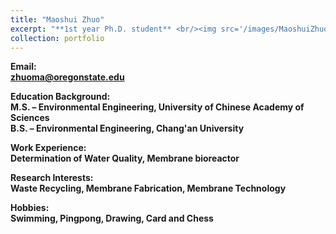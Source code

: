```yaml
---
title: "Maoshui Zhuo"
excerpt: "**1st year Ph.D. student** <br/><img src='/images/MaoshuiZhuo.jpg' width='250' height='250'>"
collection: portfolio
---
```


**Email:** <br/>
**zhuoma@oregonstate.edu**

**Education Background:** <br/>
**M.S. – Environmental Engineering, University of Chinese Academy of Sciences** <br/>
**B.S. – Environmental Engineering, Chang'an University**

**Work Experience:** <br/>
**Determination of Water Quality, Membrane bioreactor**

**Research Interests:** <br/>
**Waste Recycling, Membrane Fabrication, Membrane Technology**

**Hobbies:** <br/>
**Swimming, Pingpong, Drawing, Card and Chess**
